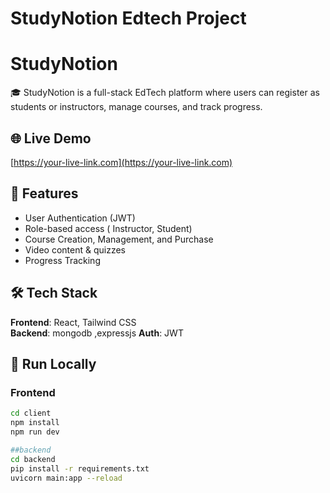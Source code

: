 # StudyNotion Edtech Project
# StudyNotion

🎓 StudyNotion is a full-stack EdTech platform where users can register as students or instructors, manage courses, and track progress.

## 🌐 Live Demo
[https://your-live-link.com](https://your-live-link.com)

## 🚀 Features

- User Authentication (JWT)
- Role-based access ( Instructor, Student)
- Course Creation, Management, and Purchase
- Video content & quizzes
- Progress Tracking

## 🛠️ Tech Stack

**Frontend**: React, Tailwind CSS  
**Backend**: mongodb ,expressjs 
**Auth**: JWT


## 🧪 Run Locally

### Frontend
```bash
cd client
npm install
npm run dev

##backend
cd backend
pip install -r requirements.txt
uvicorn main:app --reload

